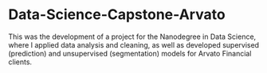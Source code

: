 # Data-Science-Capstone-Arvato
This was the development of a project for the Nanodegree in Data Science, where I applied data analysis and cleaning, as well as developed supervised (prediction) and unsupervised (segmentation) models for Arvato Financial clients.
